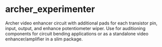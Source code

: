 # archer_experimenter
Archer video enhancer circuit with additional pads for each transistor pin, input, output, and enhance potentiometer wiper. Use for auditioning components for circuit bending applications or as a standalone video enhancer/amplifier in a slim package.
